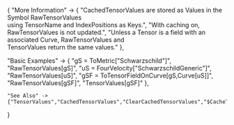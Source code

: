 {
  "More Information" -> {
      "CachedTensorValues are stored as Values in the Symbol RawTensorValues \
    using TensorName and IndexPositions as Keys.",
      "With caching on, RawTensorValues is not updated.",
      "Unless a Tensor is a field with an associated Curve, RawTensorValues and \
TensorValues return the same values."
  },

  "Basic Examples" -> {
    "gS = ToMetric[\"Schwarzschild\"]",
    "RawTensorValues[gS]",
    "uS = FourVelocity[\"SchwarzschildGeneric\"]",
    "RawTensorValues[uS]",
    "gSF = ToTensorFieldOnCurve[gS,Curve[uS]]",
    "RawTensorValues[gSF]",
    "TensorValues[gSF]"
    },

    "See Also" ->
    {"TensorValues","CachedTensorValues","ClearCachedTensorValues","$CacheTensorValues"}

}
